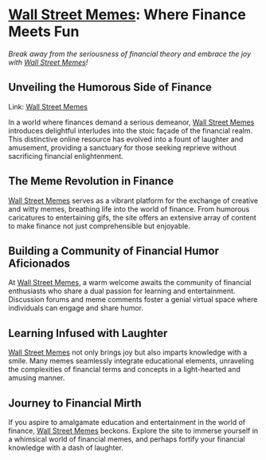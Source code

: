 # [Wall Street Memes](https://wallstreetmemec.top/): Where Finance Meets Fun

*Break away from the seriousness of financial theory and embrace the joy with [Wall Street Memes](https://wallstreetmemec.top/)!*

## Unveiling the Humorous Side of Finance
Link: [Wall Street Memes](https://wallstreetmemec.top/)

In a world where finances demand a serious demeanor, [Wall Street Memes](https://wallstreetmemec.top/) introduces delightful interludes into the stoic façade of the financial realm. This distinctive online resource has evolved into a fount of laughter and amusement, providing a sanctuary for those seeking reprieve without sacrificing financial enlightenment.

## The Meme Revolution in Finance
[Wall Street Memes](https://wallstreetmemec.top/) serves as a vibrant platform for the exchange of creative and witty memes, breathing life into the world of finance. From humorous caricatures to entertaining gifs, the site offers an extensive array of content to make finance not just comprehensible but enjoyable.

## Building a Community of Financial Humor Aficionados
At [Wall Street Memes](https://wallstreetmemec.top/), a warm welcome awaits the community of financial enthusiasts who share a dual passion for learning and entertainment. Discussion forums and meme comments foster a genial virtual space where individuals can engage and share humor.

## Learning Infused with Laughter
[Wall Street Memes](https://wallstreetmemec.top/) not only brings joy but also imparts knowledge with a smile. Many memes seamlessly integrate educational elements, unraveling the complexities of financial terms and concepts in a light-hearted and amusing manner.

## Journey to Financial Mirth
If you aspire to amalgamate education and entertainment in the world of finance, [Wall Street Memes](https://wallstreetmemec.top/) beckons. Explore the site to immerse yourself in a whimsical world of financial memes, and perhaps fortify your financial knowledge with a dash of laughter.
